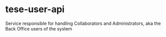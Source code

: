# tese-user-api
Service responsible for handling Collaborators and Administrators, aka the Back Office users of the system
